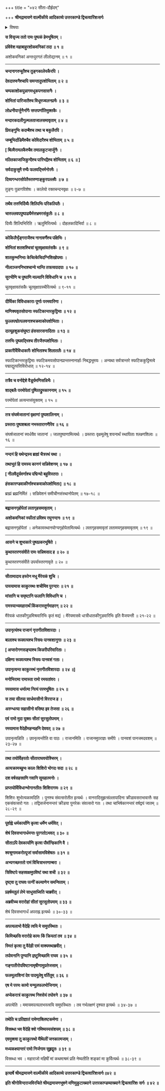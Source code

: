 +++
title = "०४२ सीता-दौर्हृदम्"

+++
**श्रीमद्रामायणे वाल्मीकीये आदिकाव्ये उत्तरकाण्डे द्विचत्वारिंशःसर्गः**

<details><summary>विषयाः</summary>

कदाचन सीतया सह क्रीडा-वनं गतेन रामेण  
तां प्रति गर्भिणीत्वादीप्सित-दौर्हृद-निवेदन-चोदने  
तया तं प्रति पुनर् एक-वारं गङ्गा-तीर-वर्ति--मुन्याश्रम-दिदृक्षा-निवेदने  
रामेण तां प्रति तत्-करण-प्रतिज्ञानम् ॥ १ ॥
</details>

**स विसृज्य ततो रामः पुष्पकं हेमभूषितम् ।**

**प्रविवेश महाबाहुरशोकवनिकां तदा ॥ १ ॥**

अशोकवनिकां अन्तःपुरगतं लीलोद्यानम् ॥ १ ॥

****

**चन्दनागरुचूतैश्च तुङ्गकालेयकैरपि ।**

**देवदारुवनैश्चापि समन्तादुपशोभिताम् ॥ २ ॥**

**चम्पकाशोकपुन्नागमधूकपनसासनैः ।**

**शोभितां पारिजातैश्च विधूमज्वलनप्रभैः ॥ ३ ॥**

**लोध्रनीपार्जुनैर्नागैः सप्तपर्णातिमुक्तकैः ।**

**मन्दारकदलीगुल्मलताजालसमावृताम् ॥ ४ ॥**

**प्रियङ्गुभिः कदम्बैश्च तथा च बकुलैरपि ।**

**जम्बूभिर्दाडिमैश्चैव कोविदारैश्च शोभिताम् ॥ ५ ॥**

**\[ बिल्वैरामलकैश्चैव तमालकुटजार्जुनैः ।**

**मल्लिकाजाजिकुन्दैश्च पारिभद्रैश्च शोभिताम् ॥ ६ ॥ \]**

**सर्वदाकुसुमै रम्यैः फलवद्भिर्मनोरमैः ।**

**दिव्यगन्धरसोपेतैस्तरुणाङ्कुरपल्लवैः ॥ ७ ॥**

तुङ्गः पुन्नागविशेषः । कालेयो रक्तचन्दनवृक्षः ॥ २-७ ॥

****

**तथैव तरुभिर्दिव्यैः शिल्पिभिः परिकल्पितैः ।**

**चारुल्लवपपुष्पाढ्यैर्मत्तभ्रमरसंकुलैः ॥ ८ ॥**

दिव्यैः शिल्पिभिरिति । ऋतुमिरित्यर्थः । दोहलकादिभिर्वा ॥ ८ ॥

****

**कोकिलैर्भृंङ्गराजैश्च नानावर्णैश्च पक्षिभिः ।**

**शोभितां शतशश्चित्रां चूतवृक्षावतंसकैः ॥ ९ ॥**

**शातकुम्भनिभाः केचित्केचिदग्निशिखोपमाः ।**

**नीलाञ्जननिभाश्चान्ये भान्ति तत्रत्यपादपाः ॥ १० ॥**

**सुरभीणि च पुष्पाणि माल्यानि विविधानि च ॥ ११ ॥**

चूतवृक्षावतंसकैः चूतवृक्षाग्रस्थैरित्यर्थः ॥ ९-११ ॥

****

**दीर्घिका विविधाकाराः पूर्णाः परमवारिणा ।**

**माणिक्यवृतसोपानाः स्फटिकान्तरकुट्टिमाः ॥ १२ ॥**

**फुल्लपद्मोत्पलवनाश्चक्रवाकोपशोभिताः ।**

**दात्यूहशुकसंघुष्टा हंससारसनादिताः ॥ १३ ॥**

**तरुभिः पुष्पवद्भिश्च तीरजैरुपशोभिताः ।**

**प्राकारैर्विविधाकारैः शोभिताश्च शिलातलैः ॥ १४ ॥**

स्फाटिकान्तरकुट्टिमाः स्फटिकमयसोपानप्रान्तस्नानार्हाः निबद्धभूमयः । अन्यथा सर्वत्रान्तरे स्फटिककुट्टिमत्वे पद्माद्युत्पत्तिविरोधात् ॥ १२-१४ ॥

****

**तत्रैव च वनोद्देशे वैडूर्यमणिसन्निभैः ।**

**शाद्बलैः परमोपेतां पुष्पितद्रुमकाननाम् ॥ १५ ॥**

परमोपेतां अत्यन्तसंयुक्ताम् ॥ १५ ॥

****

**तत्र संघर्षजातानां वृक्षाणां पुष्पशालिनाम् ।**

**प्रस्तराः पुष्पशबला नभस्तारागणैरिव ॥ १६ ॥**

संघर्षजातानां स्पर्धयैव जातानां । जातपुष्पाणामित्यर्थः । प्रस्तराः वृक्षमूलेषु शयनार्थं स्थापिताः श्लक्ष्णशिलाः ॥ १६ ॥

****

**नन्दनं हि यथेन्द्रस्य ब्राह्मं चैत्ररथं यथा ।**

**तथाभूतं हि रामस्य काननं सन्निवेशनम् ॥ १७ ॥**

**\[ नीलवैदूर्यवर्णाश्च पद्मिन्यो बहुविस्तराः ।**

**हंसकारण्डवाकीर्णाश्चक्रवाकोपशोभिताः\] ॥ १८ ॥**

ब्राह्मं ब्रह्मनिर्मितं । सन्निवेशनं समीचीनसंस्थानोपेतम् ॥ १७-१८ ॥

****

**बह्वासनगृहोपेतां लतागृहसमावृताम् ।**

**अशोकवनिकां स्फीतां प्रविश्य रघुनन्दनः ॥ १९ ॥**

बह्वासनगृहोपेतां । अनेकावस्थानयोग्यगृहोपेतामित्यर्थः । लतागृहसमावृतां लतामयगृहसमावृताम् ॥ १९ ॥

****

**आसने च शुभाकारे पुष्पप्रकरभूषिते ।**

**कुथास्तरणसंवीते रामः सन्निषसाद ह ॥ २० ॥**

कुथास्तरणसंवीते उपर्यास्तरणावृते ॥ २० ॥

****

**सीतामादाय हस्तेन मधु मैरेयकं शुचि ।**

**पाययामास काकुत्स्थः शचीमिव पुरन्दरः ॥ २१ ॥**

**मांसानि च समृष्टानि फलानि विविधानि च ।**

**रामस्याभ्यवहारार्थं किंकरास्तूर्णमाहरन् ॥ २२ ॥**

मैरेयकं धातकीगुडमिश्रवारिभिः कृतं मद्यं । मैरेयमासवे धात्रीधातकीगुडवारिभिः इति वैजयन्ती ॥ २१-२२ ॥

****

**उपानृत्यंश्च राजानं नृत्तगीतविशारदाः ।**

**बालाश्च रूपवत्यश्च स्त्रियः पानवशानुगाः ॥ २३ ॥**

**\[ अप्सरोगणसङ्घाश्च किन्नरीपरिवारिताः ।**

**दक्षिणा रूपवत्यश्च स्त्रियः पानवशं गताः ।**

**उपानृत्यन्त काकुत्स्थं नृत्तगीतविशारदाः ॥ २४ ॥\]**

**मनोभिरामा रामास्ता रामो रमयतांवरः ।**

**रमयामास धर्मात्मा नित्यं परमभूषितः ॥ २५ ॥**

**स तया सीतया सार्धमासीनो विरराज ह ।**

**अरुन्धत्या सहासीनो वसिष्ठ इव तेजसा ॥ २६ ॥**

**एवं रामो मुदा युक्तः सीतां सुरसुतोपमाम् ।**

**रमयामास वैदेहीमहन्यहनि देववत् ॥ २७ ॥**

उपानृत्यन्निति । उपनृत्यन्तीति वा पाठः । राजानमिति । राजानमुपराज्ञः समीपे । पानवशं पानजमदवशम् ॥ २३-२७ ॥

****

**तथा तयोर्विहरतोः सीताराघवयोश्चिरम् ।**

**अत्यक्रामच्छुभः कालः शिशिरो भोगदः सदा ॥ २८ ॥**

**दश वर्षसहस्राणि गवानि सुमहात्मनोः ।**

**प्राप्तयोर्विविधान्भोगानतीतः शिशिरागमः ॥ २९ ॥**

शिशिरः शुभोत्यकामदिति । पुनश्च संवत्सरोतीत इत्यर्थः । वानरादिसुहृत्संल्लापादिना क्रीडावसराभावात्तैः सह एकसंवत्सरो गतः । तद्विसर्जनानन्तरं क्रीडया पुनरेकः संवत्सरो गतः । तथा चाभिषेकानन्तरं वर्षद्वयं जातम् ॥ २८-२९ ॥

****

**पूर्वाह्ने धर्मकार्याणि कृत्वा धर्मेण धर्मवित् ।**

**शेषं दिवसभागार्धमन्तः पुरगतोऽभवत् ॥ ३० ॥**

**सीताऽपि देवकार्याणि कृत्वा पौर्वान्हिकानि वै ।**

**श्वश्रूणामकरोत्पूजां सर्वासामविशेषतः ॥ ३१ ॥**

**अभ्यगच्छत्ततो रामं विचित्राभरणाम्बरा ।**

**त्रिविष्टपे सहस्राक्षमुपविष्टं यथा शची ॥ ३२ ॥**

**दृष्ट्वा तु राघवः पत्नीं कल्याणेन समन्विताम् ।**

**प्रहर्षमतुलं लेभे साधुसाध्विति चाब्रवीत् ।**

**अब्रवीच्च वरारोहां सीतां सुरसुतोपमाम् ॥ ३३ ॥**

शेषं दिवसभागार्धं अपराह्न इत्यर्थः ॥ ३०-३३ ॥

****

**अपत्यलाभो वैदेहि त्वयि मे समुपस्थितः ।**

**किमिच्छसि वरारोहे कामः किं क्रियतां तव ॥ ३४ ॥**

**स्मितं कृत्वा तु वैदेही रामं वाक्यमथाब्रवीत् ।**

**तपोवनानि पुण्यानि द्रष्टुमिच्छामि राघव ॥ ३५ ॥**

**गङ्गातीरोपविष्टानामृषीणामुग्रतेजसाम् ।**

**फलमूलाशिनां देव पादमूलेषु वर्तितुम् ॥ ३६ ॥**

**एष मे परमः कामो यन्मूलफलभोजिनाम् ।**

**अप्येकरात्रं काकुत्स्थ निवसेयं तपोवने ॥ ३७ ॥**

अपत्येति । ममायमपत्यलाभस्त्वयि समुपस्थितः । तव गर्भलक्षणं दृश्यत इत्यर्थः ॥ ३४-३७ ॥

****

**तथेति च प्रतिज्ञातं रामेणाक्लिष्टकर्मणा ।**

**विस्रब्धा भव वैदेहि श्वो गमिष्यस्यसंशयम् ॥ ३८ ॥**

**एवमुक्त्वा तु काकुत्स्थो मैथिलीं जनकात्मजाम् ।**

**मध्यकक्ष्यान्तरं रामो निर्जगाम सुहृद्वृतः ॥ ३९ ॥**

विस्रब्धा भव । महाराजो महिषीं मां कथमाश्रमं प्रति नेष्यतीति शङ्कां मा कुर्वित्यर्थः ॥ ३८-३९ ॥

****

**इत्यार्षे श्रीमद्रामायणे वाल्मीकीये आदिकाव्ये उत्तरकाण्डे द्विचत्वारिंशःसर्गः॥४२ ॥**

**इति श्रीगोविन्दराजविरचिते श्रीमद्रामायणभूषणे मणिमुकुटाख्याने उत्तरकाण्डव्याख्याने द्विचत्वारिंशः सर्गः ॥ ४२ ॥**
